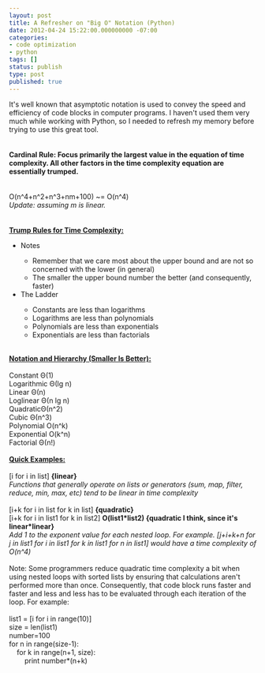 ```yaml
---
layout: post
title: A Refresher on "Big O" Notation (Python)
date: 2012-04-24 15:22:00.000000000 -07:00
categories:
- code optimization
- python
tags: []
status: publish
type: post
published: true
---
```

<p><span>It's well known that asymptotic notation is used to convey the speed and efficiency of code blocks in computer programs. I haven't used them very much while working with Python, so I needed to refresh my memory before trying to use this great tool.</span><br /><span><br /></span><br /><b><span>Cardinal Rule: Focus primarily the largest value in the equation of time complexity. All other factors in the time complexity equation are essentially trumped.</span></b><br /><span><br /></span><br /><span>O(n^4+n^2+n^3+nm+100) ~= O(n^4)</span><br /><span><i>Update: assuming m is linear.</i></span><br /><span><br /></span><br /><b><u><span>Trump Rules for Time Complexity:</span></u></b></p>
<ul>
<li><span>Notes</span></li>
<ul>
<li><span>Remember that we care most about the upper bound and are not so concerned with the lower (in general)</span></li>
<li><span>The smaller the upper bound number the better (and consequently, faster)</span></li>
</ul>
<li><span>The Ladder</span></li>
<ul>
<li><span>Constants are less than logarithms</span></li>
<li><span>Logarithms are less than polynomials</span></li>
<li><span>Polynomials are less than exponentials</span></li>
<li><span>Exponentials are less than factorials</span></li>
</ul>
</ul>
<div>
<span><br /></span></div>
<div>
<div>
<u><b><span>Notation and Hierarchy (Smaller Is Better):</span></b></u></div>
<div>
<span><span><br /></span></span></div>
<div>
<span><span>Constant Θ</span>(1)</span></div>
<div>
<span><span>Logarithmic Θ</span>(lg n) </span></div>
<div>
<span><span>Linear Θ</span>(n) </span></div>
<div>
<span><span>Loglinear Θ</span>(n lg n) </span></div>
<div>
<span><span>QuadraticΘ</span>(n^<span>2</span>) </span></div>
<div>
<span><span>Cubic Θ</span>(n^<span>3</span>) </span></div>
<div>
<span>Polynomial O(n^<span>k</span>) </span></div>
<div>
<span><span>Exponential O</span>(k^<span>n</span>) </span></div>
<div>
<span><span>Factorial Θ</span>(n!)</span></div>
<div>
<span><br /></span></div>
<div>
<b><u><span>Quick Examples:</span></u></b></div>
<div>
<span><br /></span></div>
<div>
<span>[i for i in list] <b>{linear}</b></span></div>
<div>
<span><i>Functions that generally operate on lists or generators (sum, map, filter, reduce, min, max, etc) tend to be linear in time complexity</i></span></div>
<div>
<span><br /></span></div>
<div>
<span>[i+k for i in list for k in list] <b>{quadratic}</b></span></div>
<div>
<span>[i+k for i in list1 for k in list2] <b>O(list1*list2) {quadratic I think, since it's linear*linear}</b></span></div>
<div>
<span><i>Add 1 to the exponent value for each nested loop. For example. [j+i+k+n for j in list1 for i in list1 for k in list1 for n in list1] would have a time complexity of O(n^4)</i></span></div>
<div>
<span><br /></span></div>
<div>
<span>Note: Some programmers reduce quadratic time complexity a bit when using nested loops with sorted lists by ensuring that calculations aren't performed more than once. Consequently, that code block runs faster and faster and less and less has to be evaluated through each iteration of the loop. For example:</span></div>
<div>
<span><br /></span></div>
<div>
<span>list1 = [i for i in range(10)]</span></div>
<div>
<span>size = len(list1)</span></div>
<div>
<span>number=100</span></div>
<div>
<span>for n in range(size-1):</span></div>
<div>
<span>    for k in range(n+1, size):</span></div>
<div>
<span>        print number*(n+k)</span></div>
<div>
<span><br /></span></div>
<div>
</div>
</div>
